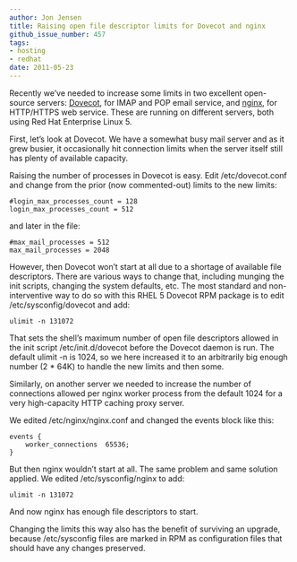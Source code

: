 ```yaml
---
author: Jon Jensen
title: Raising open file descriptor limits for Dovecot and nginx
github_issue_number: 457
tags:
- hosting
- redhat
date: 2011-05-23
---
```




Recently we’ve needed to increase some limits in two excellent open-source servers: [Dovecot](https://www.dovecot.org/), for IMAP and POP email service, and [nginx](https://nginx.org/), for HTTP/HTTPS web service. These are running on different servers, both using Red Hat Enterprise Linux 5.

First, let’s look at Dovecot. We have a somewhat busy mail server and as it grew busier, it occasionally hit connection limits when the server itself still has plenty of available capacity.

Raising the number of processes in Dovecot is easy. Edit /etc/dovecot.conf and change from the prior (now commented-out) limits to the new limits:

```nohighlight
#login_max_processes_count = 128
login_max_processes_count = 512
```

and later in the file:

```nohighlight
#max_mail_processes = 512
max_mail_processes = 2048
```

However, then Dovecot won’t start at all due to a shortage of available file descriptors. There are various ways to change that, including munging the init scripts, changing the system defaults, etc. The most standard and non-interventive way to do so with this RHEL 5 Dovecot RPM package is to edit /etc/sysconfig/dovecot and add:

```nohighlight
ulimit -n 131072
```

That sets the shell’s maximum number of open file descriptors allowed in the init script /etc/init.d/dovecot before the Dovecot daemon is run. The default ulimit -n is 1024, so we here increased it to an arbitrarily big enough number (2 * 64K) to handle the new limits and then some.

Similarly, on another server we needed to increase the number of connections allowed per nginx worker process from the default 1024 for a very high-capacity HTTP caching proxy server.

We edited /etc/nginx/nginx.conf and changed the events block like this:

```nohighlight
events {
    worker_connections  65536;
}
```

But then nginx wouldn’t start at all. The same problem and same solution applied. We edited /etc/sysconfig/nginx to add:

```nohighlight
ulimit -n 131072
```

And now nginx has enough file descriptors to start.

Changing the limits this way also has the benefit of surviving an upgrade, because /etc/sysconfig files are marked in RPM as configuration files that should have any changes preserved.


